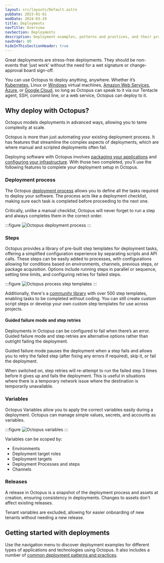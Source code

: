 ```yaml
---
layout: src/layouts/Default.astro
pubDate: 2023-01-01
modDate: 2024-03-19
title: Deployments
navTitle: Overview
navSection: Deployments
description: Deployment examples, patterns and practices, and their practical implementation using Octopus.
navOrder: 80
hideInThisSectionHeader: true
---
```


Great deployments are stress-free deployments. They should be non-events that ‘just work’ without the need for a wet signature or change-approval board sign-off.

You can use Octopus to deploy anything, anywhere. Whether it’s [Kubernetes](/docs/deployments/kubernetes), Linux or [Windows](/docs/deployments/windows) virtual machines, [Amazon Web Services](/docs/deployments/aws), [Azure](/docs/deployments/azure), or [Google Cloud](/docs/deployments/google-cloud), so long as Octopus can speak to it via our Tentacle agent, SSH, command line, or a web service, Octopus can deploy to it.

## Why deploy with Octopus?

Octopus models deployments in advanced ways, allowing you to tame complexity at scale. 

Octopus is more than just automating your existing deployment process. It has features that streamline the complex aspects of deployments, which are where manual and scripted deployments often fail.

Deploying software with Octopus involves [packaging your applications](/docs/packaging-applications/) and [configuring your infrastructure](/docs/infrastructure/). With those two completed, you’ll use the following features to complete your deployment setup in Octopus.

### Deployment process
The Octopus [deployment process](/docs/projects/deployment-process/) allows you to define all the tasks required to deploy your software. The process acts like a deployment checklist, making sure each task is completed before proceeding to the next one.

Critically, unlike a manual checklist, Octopus will never forget to run a step and always completes them in the correct order.

:::figure
![Octopus deployment process](/docs/deployments/octopus-deployment-process.png)
:::

### Steps
Octopus provides a library of pre-built step templates for deployment tasks, offering a simplified configuration experience by separating scripts and API calls. 
These steps can be easily added to processes, with configurations allowing for conditions based on environments, channels, previous steps, or package acquisition. Options include running steps in parallel or sequence, setting time limits, and configuring retries for failed steps. 

:::figure
![Octopus process step templates](/docs/deployments/octopus-step-templates.png)
:::

Additionally, there's a [community library](https://library.octopus.com/) with over 500 step templates, enabling tasks to be completed without coding. You can still create custom script steps or develop your own custom step templates for use across projects.

#### Guided failure mode and step retries
Deployments in Octopus can be configured to fail when there’s an error. Guided failure mode and step retries are alternative options rather than outright failing the deployment.

Guided failure mode pauses the deployment when a step fails and allows you to retry the failed step (after fixing any errors if required), skip it, or fail the deployment.

When switched on, step retries will re-attempt to run the failed step 3 times before it gives up and fails the deployment. This is useful in situations where there is a temporary network issue where the destination is temporarily unavailable.

### Variables
Octopus Variables allow you to apply the correct variables easily during a deployment. Octopus can manage simple values, secrets, and accounts as variables.

:::figure
![Octopus variables](/docs/deployments/octopus-variables.png)
:::

Variables can be scoped by:

- Environments
- Deployment target roles
- Deployment targets
- Deployment Processes and steps
- Channels

### Releases
A release in Octopus is a snapshot of the deployment process and assets at creation, ensuring consistency in deployments. Changes to assets don't affect existing releases. 

Tenant variables are excluded, allowing for easier onboarding of new tenants without needing a new release.

## Getting started with deployments

Use the navigation menu to discover deployment examples for different types of applications and technologies using Octopus. It also includes a number of [common deployment patterns and practices](/docs/deployments/patterns).